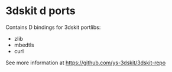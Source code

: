 # 3dskit d ports

Contains D bindings for 3dskit portlibs:

- zlib
- mbedtls
- curl

See more information at https://github.com/ys-3dskit/3dskit-repo

